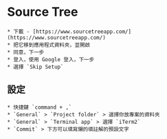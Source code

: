 # Source Tree
	* 下載 - [https://www.sourcetreeapp.com/](https://www.sourcetreeapp.com/)
	* 把它移到應用程式資料夾，並開啟
	* 同意，下一步
	* 登入，使用 Google 登入，下一步
	* 選擇 `Skip Setup`

## 設定
	* 快捷鍵 `command + ,`
	* `General` > `Project folder` > 選擇你放專案的資料夾
	* `General` > `Terminal app` > 選擇 `iTerm2`
	* `Commit` > 下方可以填寫懶的填註解的預設文字